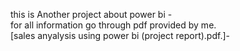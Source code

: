 this is Another project about power bi -<br>
for all information go through pdf provided by me. <br>
[sales anyalysis using power bi (project report).pdf.]-

